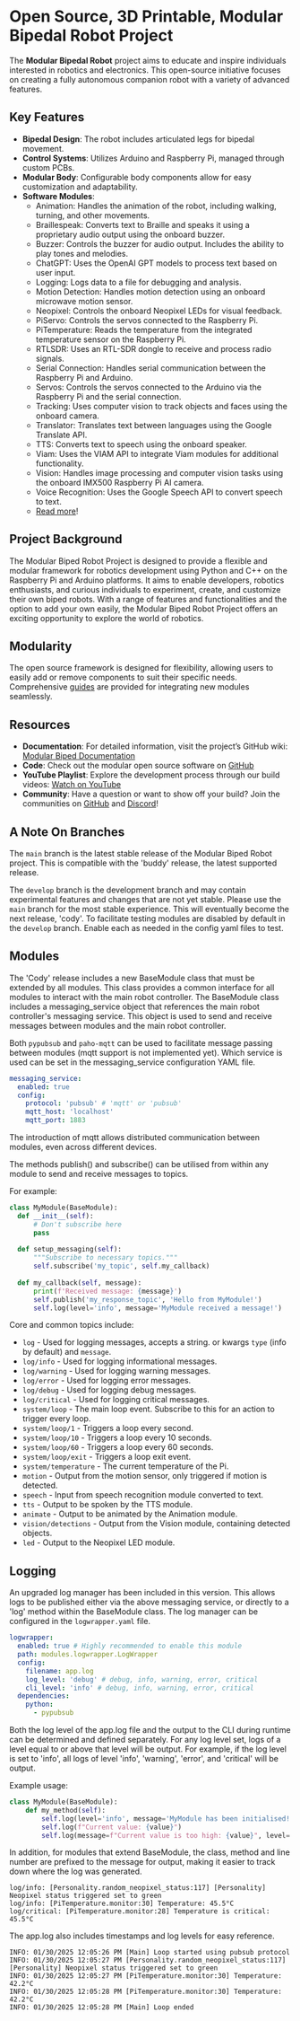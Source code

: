 # Open Source, 3D Printable, Modular Bipedal Robot Project

The **Modular Bipedal Robot** project aims to educate and inspire individuals interested in robotics and electronics. This open-source initiative focuses on creating a fully autonomous companion robot with a variety of advanced features.

## Key Features

- **Bipedal Design**: The robot includes articulated legs for bipedal movement.
- **Control Systems**: Utilizes Arduino and Raspberry Pi, managed through custom PCBs.
- **Modular Body**: Configurable body components allow for easy customization and adaptability.
- **Software Modules**:
  - Animation: Handles the animation of the robot, including walking, turning, and other movements.
  - Braillespeak: Converts text to Braille and speaks it using a proprietary audio output using the onboard buzzer.
  - Buzzer: Controls the buzzer for audio output. Includes the ability to play tones and melodies.
  - ChatGPT: Uses the OpenAI GPT models to process text based on user input.
  - Logging: Logs data to a file for debugging and analysis.
  - Motion Detection: Handles motion detection using an onboard microwave motion sensor.
  - Neopixel: Controls the onboard Neopixel LEDs for visual feedback.
  - PiServo: Controls the servos connected to the Raspberry Pi.
  - PiTemperature: Reads the temperature from the integrated temperature sensor on the Raspberry Pi.
  - RTLSDR: Uses an RTL-SDR dongle to receive and process radio signals.
  - Serial Connection: Handles serial communication between the Raspberry Pi and Arduino.
  - Servos: Controls the servos connected to the Arduino via the Raspberry Pi and the serial connection.
  - Tracking: Uses computer vision to track objects and faces using the onboard camera.
  - Translator: Translates text between languages using the Google Translate API.
  - TTS: Converts text to speech using the onboard speaker.
  - Viam: Uses the VIAM API to integrate Viam modules for additional functionality.
  - Vision: Handles image processing and computer vision tasks using the onboard IMX500 Raspberry Pi AI camera.
  - Voice Recognition: Uses the Google Speech API to convert speech to text.
  - [Read more](https://github.com/makerforgetech/modular-biped/wiki/Software#modules)!

## Project Background

The Modular Biped Robot Project is designed to provide a flexible and modular framework for robotics development using Python and C++ on the Raspberry Pi and Arduino platforms. It aims to enable developers, robotics enthusiasts, and curious individuals to experiment, create, and customize their own biped robots. With a range of features and functionalities and the option to add your own easily, the Modular Biped Robot Project offers an exciting opportunity to explore the world of robotics.

## Modularity

The open source framework is designed for flexibility, allowing users to easily add or remove components to suit their specific needs. Comprehensive [guides](https://github.com/makerforgetech/modular-biped/wiki/Software#creating-a-module) are provided for integrating new modules seamlessly.

## Resources

- **Documentation**: For detailed information, visit the project’s GitHub wiki: [Modular Biped Documentation](https://github.com/makerforgetech/modular-biped/wiki)
- **Code**: Check out the modular open source software on [GitHub](https://github.com/makerforgetech/modular-biped)
- **YouTube Playlist**: Explore the development process through our build videos: [Watch on YouTube](https://www.youtube.com/watch?v=2DVJ5xxAuWY&list=PL_ua9QbuRTv6Kh8hiEXXVqywS8pklZraT)
- **Community**: Have a question or want to show off your build? Join the communities on [GitHub](https://bit.ly/maker-forge-community) and [Discord](https://bit.ly/makerforge-community)!


## A Note On Branches

The `main` branch is the latest stable release of the Modular Biped Robot project. This is compatible with the 'buddy' release, the latest supported release.

The `develop` branch is the development branch and may contain experimental features and changes that are not yet stable. Please use the `main` branch for the most stable experience. This will eventually become the next release, 'cody'. To facilitate testing modules are disabled by default in the `develop` branch. Enable each as needed in the config yaml files to test.

## Modules

The 'Cody' release includes a new BaseModule class that must be extended by all modules. This class provides a common interface for all modules to interact with the main robot controller. The BaseModule class includes a messaging_service object that references the main robot controller's messaging service. This object is used to send and receive messages between modules and the main robot controller.

Both `pypubsub` and `paho-mqtt` can be used to facilitate message passing between modules (mqtt support is not implemented yet). Which service is used can be set in the messaging_service configuration YAML file.

```yaml
messaging_service:
  enabled: true
  config:
    protocol: 'pubsub' # 'mqtt' or 'pubsub'
    mqtt_host: 'localhost' 
    mqtt_port: 1883
```

The introduction of mqtt allows distributed communication between modules, even across different devices.

The methods publish() and subscribe() can be utilised from within any module to send and receive messages to topics.

For example:
  
  ```python
  class MyModule(BaseModule):
    def __init__(self):
        # Don't subscribe here
        pass
    
    def setup_messaging(self):
        """Subscribe to necessary topics."""
        self.subscribe('my_topic', self.my_callback)
        
    def my_callback(self, message):
        print(f'Received message: {message}')
        self.publish('my_response_topic', 'Hello from MyModule!')
        self.log(level='info', message='MyModule received a message!')
  ```
Core and common topics include:
- `log` - Used for logging messages, accepts a string. or kwargs `type` (info by default) and `message`.
- `log/info` - Used for logging informational messages.
- `log/warning` - Used for logging warning messages.
- `log/error` - Used for logging error messages.
- `log/debug` - Used for logging debug messages.
- `log/critical` - Used for logging critical messages. 
- `system/loop` - The main loop event. Subscribe to this for an action to trigger every loop.
- `system/loop/1` - Triggers a loop every second.
- `system/loop/10` - Triggers a loop every 10 seconds.
- `system/loop/60` - Triggers a loop every 60 seconds.
- `system/loop/exit` - Triggers a loop exit event.
- `system/temperature` - The current temperature of the Pi.
- `motion` - Output from the motion sensor, only triggered if motion is detected.
- `speech` - Input from speech recognition module converted to text.
- `tts` - Output to be spoken by the TTS module.
- `animate` - Output to be animated by the Animation module.
- `vision/detections` - Output from the Vision module, containing detected objects.
- `led` - Output to the Neopixel LED module.

## Logging

An upgraded log manager has been included in this version. This allows logs to be published either via the above messaging service, or directly to a 'log' method within the BaseModule class. The log manager can be configured in the `logwrapper.yaml` file.

```yaml
logwrapper:
  enabled: true # Highly recommended to enable this module
  path: modules.logwrapper.LogWrapper
  config:
    filename: app.log
    log_level: 'debug' # debug, info, warning, error, critical
    cli_level: 'info' # debug, info, warning, error, critical
  dependencies:
    python:
      - pypubsub
```

Both the log level of the app.log file and the output to the CLI during runtime can be determined and defined separately. For any log level set, logs of a level equal to or above that level will be output. For example, if the log level is set to 'info', all logs of level 'info', 'warning', 'error', and 'critical' will be output.

Example usage:

```python
class MyModule(BaseModule):
    def my_method(self):
        self.log(level='info', message='MyModule has been initialised!')
        self.log(f"Current value: {value}")
        self.log(message=f"Current value is too high: {value}", level='critical')
```

In addition, for modules that extend BaseModule, the class, method and line number are prefixed to the message for output, making it easier to track down where the log was generated.

```
log/info: [Personality.random_neopixel_status:117] [Personality] Neopixel status triggered set to green
log/info: [PiTemperature.monitor:30] Temperature: 45.5°C
log/critical: [PiTemperature.monitor:28] Temperature is critical: 45.5°C
```

The app.log also includes timestamps and log levels for easy reference.

```
INFO: 01/30/2025 12:05:26 PM [Main] Loop started using pubsub protocol
INFO: 01/30/2025 12:05:27 PM [Personality.random_neopixel_status:117] [Personality] Neopixel status triggered set to green
INFO: 01/30/2025 12:05:27 PM [PiTemperature.monitor:30] Temperature: 42.2°C
INFO: 01/30/2025 12:05:28 PM [PiTemperature.monitor:30] Temperature: 42.2°C
INFO: 01/30/2025 12:05:28 PM [Main] Loop ended
```